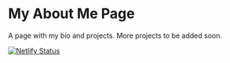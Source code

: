 # My About Me Page
A page with my bio and projects. More projects to be added soon.

[![Netlify Status](https://api.netlify.com/api/v1/badges/b1050fa8-c937-4a20-affc-2d5f18b36ce4/deploy-status)](https://app.netlify.com/sites/about-deanna/deploys)
